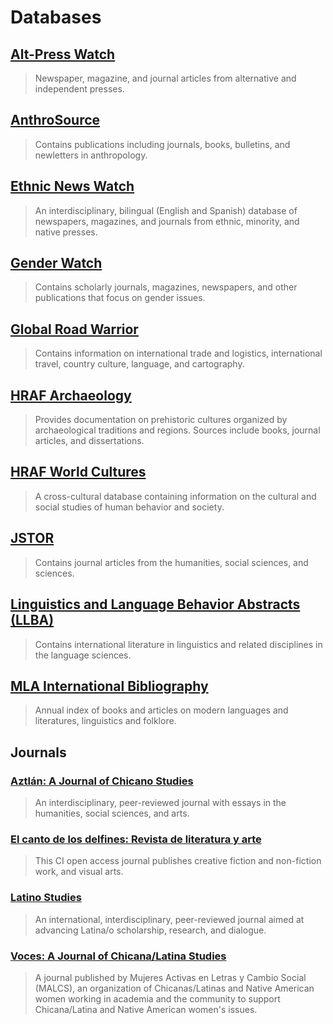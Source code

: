 # Databases

## [Alt-Press Watch](http://summit.csuci.edu:2048/login?url=http://search.proquest.com/altpresswatch?accountid=7284)

> Newspaper, magazine, and journal articles from alternative and independent presses.

## [AnthroSource](http://summit.csuci.edu:2048/login?url=http://anthrosource.onlinelibrary.wiley.com)

> Contains publications including journals, books, bulletins, and newletters in anthropology.

## [Ethnic News Watch](http://summit.csuci.edu:2048/login?url=http://search.proquest.com/ethnicnewswatch?accountid=7284)

> An interdisciplinary, bilingual \(English and Spanish\) database of newspapers, magazines, and journals from ethnic, minority, and native presses.

## [Gender Watch](http://summit.csuci.edu:2048/login?url=http://search.proquest.com/genderwatch?accountid=7284)

> Contains scholarly journals, magazines, newspapers, and other publications that focus on gender issues.

## [Global Road Warrior](http://summit.csuci.edu:2048/login?url=http://www.globalroadwarrior.com/directclient_index2.asp?c=csuci)

> Contains information on international trade and logistics, international travel, country culture, language, and cartography.

## [HRAF Archaeology](http://summit.csuci.edu:2048/login?url=http://ehrafarchaeology.yale.edu/)

> Provides documentation on prehistoric cultures organized by archaeological traditions and regions. Sources include books, journal articles, and dissertations.

## [HRAF World Cultures](http://summit.csuci.edu:2048/login?url=http://ehrafworldcultures.yale.edu/)

> A cross-cultural database containing information on the cultural and social studies of human behavior and society.

## [JSTOR](http://summit.csuci.edu:2048/login?url=http://www.jstor.org/search)

> Contains journal articles from the humanities, social sciences, and sciences.

## [Linguistics and Language Behavior Abstracts \(LLBA\)](http://summit.csuci.edu:2048/login?url=http://search.proquest.com/llba?accountid=7284)

> Contains international literature in linguistics and related disciplines in the language sciences.

## [MLA International Bibliography](https://literature-proquest-com.summit.csuci.edu/?null)

> Annual index of books and articles on modern languages and literatures, linguistics and folklore.

## Journals

### [Aztlán: A Journal of Chicano Studies](http://summit.csuci.edu:2048/login?url=http://www.ingentaconnect.com/content/csrc/aztlan)

> An interdisciplinary, peer-reviewed journal with essays in the humanities, social sciences, and arts.

### [El canto de los delfines: Revista de literatura y arte](http://journals.library.csuci.edu/ojs/index.php/delfines)

> This CI open access journal publishes creative fiction and non-fiction work, and visual arts.

### [Latino Studies](http://search.proquest.com.summit.csuci.edu:2048/publication/43954)

> An international, interdisciplinary, peer-reviewed journal aimed at advancing Latina/o scholarship, research, and dialogue.

### [Voces: A Journal of Chicana/Latina Studies](http://www.jstor.org.summit.csuci.edu:2048/journal/vocjchilatstu)

> A journal published by Mujeres Activas en Letras y Cambio Social \(MALCS\), an organization of Chicanas/Latinas and Native American women working in academia and the community to support Chicana/Latina and Native American women's issues.



